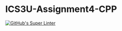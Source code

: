 # ICS3U-Assignment4-CPP

[![GitHub's Super Linter](https://github.com/liam-fletcher1/ICS3U-Assignment4-CPP/workflows/GitHub's%20Super%20Linter/badge.svg)](https://github.com/liam-fletcher1/ICS3U-Assignment4-CPP/actions)
